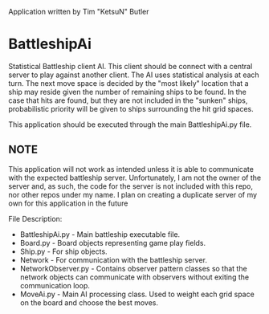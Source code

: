 Application written by Tim "KetsuN" Butler

# BattleshipAi
Statistical Battleship client AI.  This client should be connect with a central server to play against another client.
The AI uses statistical analysis at each turn.  The next move space is decided by the "most likely" location that a ship may reside
given the number of remaining ships to be found.  In the case that hits are found, but they are not included in the "sunken" ships, 
probabilistic priority will be given to ships surrounding the hit grid spaces.

This application should be executed through the main BattleshipAi.py file.  

##  NOTE  ##
This application will not work as intended unless it is able to communicate with the expected battleship server.
Unfortunately, I am not the owner of the server and, as such, the code for the server is not included with this repo, nor other repos under my name.
I plan on creating a duplicate server of my own for this application in the future

File Description:
* BattleshipAi.py		- Main battleship executable file.
* Board.py			- Board objects representing game play fields.
* Ship.py				- For ship objects.
* Network				- For communication with the battleship server.
* NetworkObserver.py	- Contains observer pattern classes so that the network objects can communicate with observers without exiting the communication loop.
* MoveAi.py			- Main AI processing class.  Used to weight each grid space on the board and choose the best moves.
